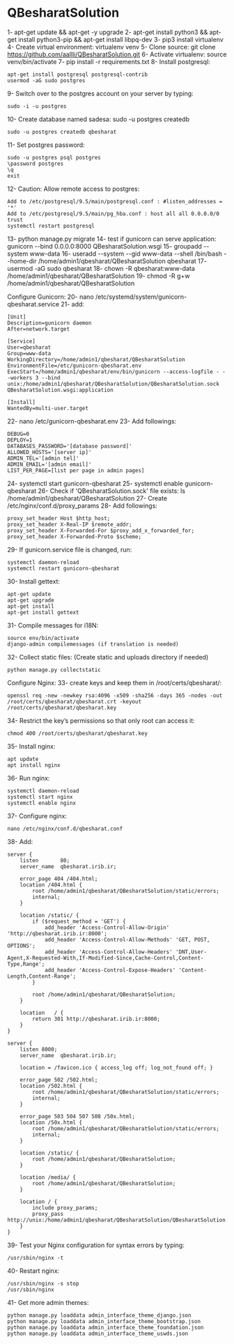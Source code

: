 # QBesharatSolution

1- apt-get update && apt-get -y upgrade
2- apt-get install python3 && apt-get install python3-pip && apt-get install libpq-dev
3- pip3 install virtualenv
4- Create virtual environment: virtualenv venv
5- Clone source: git clone https://github.com/aallli/QBesharatSolution.git
6- Activate virtualenv: source venv/bin/activate
7- pip install -r requirements.txt
8- Install postgresql:

    apt-get install postgresql postgresql-contrib
    usermod -aG sudo postgres

9- Switch over to the postgres account on your server by typing:
    
    sudo -i -u postgres

10- Create database named sadesa: sudo -u postgres createdb

    sudo -u postgres createdb qbesharat

11- Set postgres password: 
    
    sudo -u postgres psql postgres
    \password postgres
    \q
    exit 

12- Caution: Allow remote access to postgres:
    
    Add to /etc/postgresql/9.5/main/postgresql.conf : #listen_addresses = '*'
    Add to /etc/postgresql/9.5/main/pg_hba.conf : host all all 0.0.0.0/0 trust
    systemctl restart postgresql

13- python manage.py migrate
14- test if gunicorn can serve application: gunicorn --bind 0.0.0.0:8000 QBesharatSolution.wsgi
15- groupadd --system www-data
16- useradd --system --gid www-data --shell /bin/bash --home-dir /home/admin1/qbesharat/QBesharatSolution qbesharat
17- usermod -aG sudo qbesharat
18- chown -R qbesharat:www-data /home/admin1/qbesharat/QBesharatSolution
19- chmod -R g+w /home/admin1/qbesharat/QBesharatSolution

Configure Gunicorn:
20- nano /etc/systemd/system/gunicorn-qbesharat.service
21- add:
    
    [Unit]
    Description=gunicorn daemon
    After=network.target
    
    [Service]
    User=qbesharat
    Group=www-data
    WorkingDirectory=/home/admin1/qbesharat/QBesharatSolution
    EnvironmentFile=/etc/gunicorn-qbesharat.env
    ExecStart=/home/admin1/qbesharat/env/bin/gunicorn --access-logfile - --workers 3 --bind unix:/home/admin1/qbesharat/QBesharatSolution/QBesharatSolution.sock QBesharatSolution.wsgi:application
    
    [Install]
    WantedBy=multi-user.target
        
22- nano /etc/gunicorn-qbesharat.env
23- Add followings:
    
    DEBUG=0
    DEPLOY=1
    DATABASES_PASSWORD='[database password]'
    ALLOWED_HOSTS='[server ip]'
    ADMIN_TEL='[admin tel]'
    ADMIN_EMAIL='[admin email]'
    LIST_PER_PAGE=[list per page in admin pages]
    
24- systemctl start gunicorn-qbesharat
25- systemctl enable gunicorn-qbesharat
26- Check if 'QBesharatSolution.sock' file exists: ls /home/admin1/qbesharat/QBesharatSolution
27- Create /etc/nginx/conf.d/proxy_params
28- Add followings:

    proxy_set_header Host $http_host;
    proxy_set_header X-Real-IP $remote_addr;
    proxy_set_header X-Forwarded-For $proxy_add_x_forwarded_for;
    proxy_set_header X-Forwarded-Proto $scheme;

29- If gunicorn.service file is changed, run:

    systemctl daemon-reload
    systemctl restart gunicorn-qbesharat

30- Install gettext:

    apt-get update
    apt-get upgrade
    apt-get install
    apt-get install gettext

31- Compile messages for i18N:
    
    source env/bin/activate
    django-admin compilemessages (if translation is needed)

32- Collect static files: (Create static and uploads directory if needed)
 
    python manage.py collectstatic

Configure Nginx:
33- create keys and keep them in /root/certs/qbesharat/:
    
    openssl req -new -newkey rsa:4096 -x509 -sha256 -days 365 -nodes -out /root/certs/qbesharat/qbesharat.crt -keyout /root/certs/qbesharat/qbesharat.key

34- Restrict the key’s permissions so that only root can access it:
    
    chmod 400 /root/certs/qbesharat/qbesharat.key

35- Install nginx:

    apt update
    apt install nginx

36- Run nginx:

    systemctl daemon-reload
    systemctl start nginx
    systemctl enable nginx
    
37- Configure nginx:

    nano /etc/nginx/conf.d/qbesharat.conf

38- Add:
    
    server {
        listen       80;
        server_name  qbesharat.irib.ir;
    
        error_page 404 /404.html;
        location /404.html {
            root /home/admin1/qbesharat/QBesharatSolution/static/errors;
            internal;
        }
    
        location /static/ {
            if ($request_method = 'GET') {
                add_header 'Access-Control-Allow-Origin' 'http://qbesharat.irib.ir:8000';
                add_header 'Access-Control-Allow-Methods' 'GET, POST, OPTIONS';
                add_header 'Access-Control-Allow-Headers' 'DNT,User-Agent,X-Requested-With,If-Modified-Since,Cache-Control,Content-Type,Range';
                add_header 'Access-Control-Expose-Headers' 'Content-Length,Content-Range';
            }
    
            root /home/admin1/qbesharat/QBesharatSolution;
        }
    
        location   / {
            return 301 http://qbesharat.irib.ir:8000;
        }
    }
    
    server {
        listen 8000;
        server_name  qbesharat.irib.ir;
    
        location = /favicon.ico { access_log off; log_not_found off; }
    
        error_page 502 /502.html;
        location /502.html {
            root /home/admin1/qbesharat/QBesharatSolution/static/errors;
            internal;
        }
    
        error_page 503 504 507 508 /50x.html;
        location /50x.html {
            root /home/admin1/qbesharat/QBesharatSolution/static/errors;
            internal;
        }
    
        location /static/ {
            root /home/admin1/qbesharat/QBesharatSolution;
        }
    
        location /media/ {
            root /home/admin1/qbesharat/QBesharatSolution;
        }
    
        location / {
            include proxy_params;
            proxy_pass http://unix:/home/admin1/qbesharat/QBesharatSolution/QBesharatSolution.sock;
        }
    }

39- Test your Nginx configuration for syntax errors by typing: 

    /usr/sbin/nginx -t

40- Restart nginx:

    /usr/sbin/nginx -s stop
    /usr/sbin/nginx

41- Get more admin themes:
    
    python manage.py loaddata admin_interface_theme_django.json
    python manage.py loaddata admin_interface_theme_bootstrap.json
    python manage.py loaddata admin_interface_theme_foundation.json
    python manage.py loaddata admin_interface_theme_uswds.json